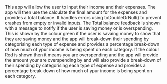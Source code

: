 This app will allow the user to input their income and their expenses.
The app will then use the calculate the final amount for the expenses and provides a total balance.
It handles errors using toDoubleOrNull() to prevent crashes from empty or invalid inputs.
The Total balance feedback is shown with a message to notify if the user is saving money or is overspending.
This is shown by the colour green if the user is savaing money to show that they are saving money and the app will break-down their spending by categorising each type of expense and provides a percentage break-down of how much of ypur income is being spent on each category.
If the colour Red is shown then it means you are overspending and the app will provide the amount your are overspending by and will also provide a break-down of their spending by categorising each type of expense and provides a percentage break-down of how much of ypur income is being spent on each category.

